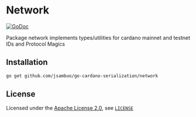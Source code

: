 # Network
[![GoDoc](https://godoc.org/github.com/jsambuo/go-cardano-serialization/network?status.svg)](https://godoc.org/github.com/jsambuo/go-cardano-serialization/network)

Package network implements types/utilities for cardano mainnet and testnet IDs and Protocol Magics

## Installation

```bash
go get github.com/jsambuo/go-cardano-serialization/network
```

## License

Licensed under the [Apache License 2.0](https://opensource.org/licenses/Apache-2.0), see [`LICENSE`](https://github.com/jsambuo/go-cardano-serialization/blob/master/LICENSE)
